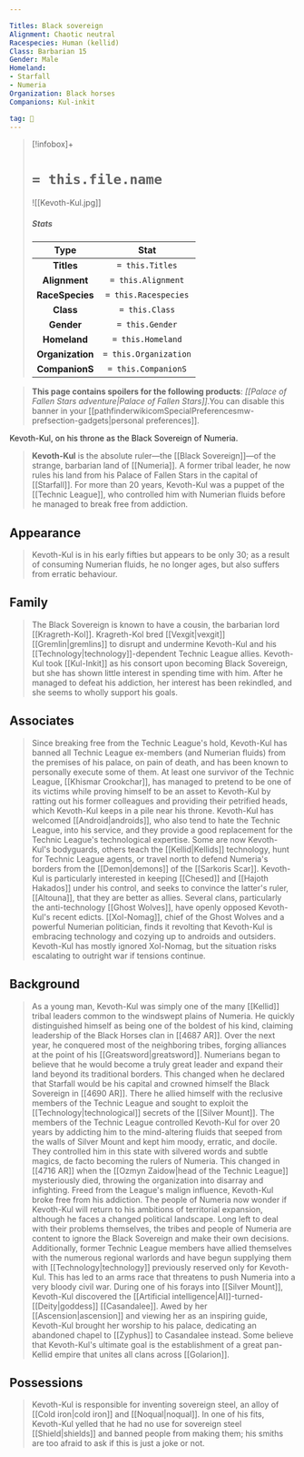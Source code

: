 ```yaml
---

Titles: Black sovereign
Alignment: Chaotic neutral
Racespecies: Human (kellid)
Class: Barbarian 15
Gender: Male
Homeland:
- Starfall
- Numeria
Organization: Black horses
Companions: Kul-inkit

tag: 👤️
---
```


> [!infobox]+
> #  `= this.file.name`
> ![[Kevoth-Kul.jpg]]
> ##### Stats
> Type | Stat |
> :---: |:---:|
> **Titles** | `= this.Titles` |
> **Alignment** | `= this.Alignment` |
> **RaceSpecies** | `= this.Racespecies` |
> **Class** | `= this.Class` |
> **Gender** | `= this.Gender` |
> **Homeland** | `= this.Homeland` |
> **Organization** | `= this.Organization` |
> **CompanionS** | `= this.CompanionS` |



> **This page contains spoilers for the following products**: *[[Palace of Fallen Stars adventure|Palace of Fallen Stars]]*.You can disable this banner in your [[pathfinderwikicomSpecialPreferencesmw-prefsection-gadgets|personal preferences]].


 
 Kevoth-Kul, on his throne as the Black Sovereign of Numeria.
> **Kevoth-Kul** is the absolute ruler—the [[Black Sovereign]]—of the strange, barbarian land of [[Numeria]]. A former tribal leader, he now rules his land from his Palace of Fallen Stars in the capital of [[Starfall]]. For more than 20 years, Kevoth-Kul was a puppet of the [[Technic League]], who controlled him with Numerian fluids before he managed to break free from addiction.



## Appearance

> Kevoth-Kul is in his early fifties but appears to be only 30; as a result of consuming Numerian fluids, he no longer ages, but also suffers from erratic behaviour.


## Family

> The Black Sovereign is known to have a cousin, the barbarian lord [[Kragreth-Kol]]. Kragreth-Kol bred [[Vexgit|vexgit]] [[Gremlin|gremlins]] to disrupt and undermine Kevoth-Kul and his [[Technology|technology]]-dependent Technic League allies.
> Kevoth-Kul took [[Kul-Inkit]] as his consort upon becoming Black Sovereign, but she has shown little interest in spending time with him. After he managed to defeat his addiction, her interest has been rekindled, and she seems to wholly support his goals.


## Associates

> Since breaking free from the Technic League's hold, Kevoth-Kul has banned all Technic League ex-members (and Numerian fluids) from the premises of his palace, on pain of death, and has been known to personally execute some of them. At least one survivor of the Technic League, [[Khismar Crookchar]], has managed to pretend to be one of its victims while proving himself to be an asset to Kevoth-Kul by ratting out his former colleagues and providing their petrified heads, which Kevoth-Kul keeps in a pile near his throne.
> Kevoth-Kul has welcomed [[Android|androids]], who also tend to hate the Technic League, into his service, and they provide a good replacement for the Technic League's technological expertise. Some are now Kevoth-Kul's bodyguards, others teach the [[Kellid|Kellids]] technology, hunt for Technic League agents, or travel north to defend Numeria's borders from the [[Demon|demons]] of the [[Sarkoris Scar]].
> Kevoth-Kul is particularly interested in keeping [[Chesed]] and [[Hajoth Hakados]] under his control, and seeks to convince the latter's ruler, [[Altouna]], that they are better as allies.
> Several clans, particularly the anti-technology [[Ghost Wolves]], have openly opposed Kevoth-Kul's recent edicts. [[Xol-Nomag]], chief of the Ghost Wolves and a powerful Numerian politician, finds it revolting that Kevoth-Kul is embracing technology and cozying up to androids and outsiders. Kevoth-Kul has mostly ignored Xol-Nomag, but the situation risks escalating to outright war if tensions continue.


## Background

> As a young man, Kevoth-Kul was simply one of the many [[Kellid]] tribal leaders common to the windswept plains of Numeria. He quickly distinguished himself as being one of the boldest of his kind, claiming leadership of the Black Horses clan in [[4687 AR]]. Over the next year, he conquered most of the neighboring tribes, forging alliances at the point of his [[Greatsword|greatsword]]. Numerians began to believe that he would become a truly great leader and expand their land beyond its traditional borders. This changed when he declared that Starfall would be his capital and crowned himself the Black Sovereign in [[4690 AR]]. There he allied himself with the reclusive members of the Technic League and sought to exploit the [[Technology|technological]] secrets of the [[Silver Mount]].
> The members of the Technic League controlled Kevoth-Kul for over 20 years by addicting him to the mind-altering fluids that seeped from the walls of Silver Mount and kept him moody, erratic, and docile. They controlled him in this state with silvered words and subtle magics, de facto becoming the rulers of Numeria.
> This changed in [[4716 AR]] when the [[Ozmyn Zaidow|head of the Technic League]] mysteriously died, throwing the organization into disarray and infighting. Freed from the League's malign influence, Kevoth-Kul broke free from his addiction. The people of Numeria now wonder if Kevoth-Kul will return to his ambitions of territorial expansion, although he faces a changed political landscape. Long left to deal with their problems themselves, the tribes and people of Numeria are content to ignore the Black Sovereign and make their own decisions. Additionally, former Technic League members have allied themselves with the numerous regional warlords and have begun supplying them with [[Technology|technology]] previously reserved only for Kevoth-Kul. This has led to an arms race that threatens to push Numeria into a very bloody civil war.
> During one of his forays into [[Silver Mount]], Kevoth-Kul discovered the [[Artificial intelligence|AI]]-turned-[[Deity|goddess]] [[Casandalee]]. Awed by her [[Ascension|ascension]] and viewing her as an inspiring guide, Kevoth-Kul brought her worship to his palace, dedicating an abandoned chapel to [[Zyphus]] to Casandalee instead.
> Some believe that Kevoth-Kul's ultimate goal is the establishment of a great pan-Kellid empire that unites all clans across [[Golarion]].


## Possessions

> Kevoth-Kul is responsible for inventing sovereign steel, an alloy of [[Cold iron|cold iron]] and [[Noqual|noqual]]. In one of his fits, Kevoth-Kul yelled that he had no use for sovereign steel [[Shield|shields]] and banned people from making them; his smiths are too afraid to ask if this is just a joke or not.








